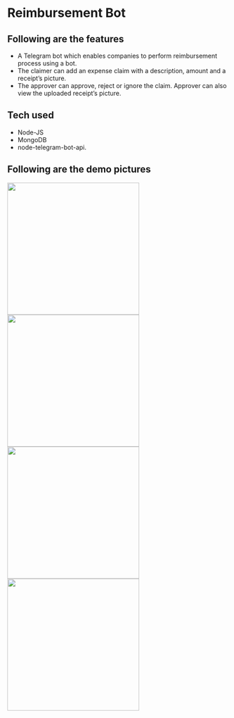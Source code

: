 # Reimbursement Bot

## Following are the features
- A Telegram bot which enables companies to perform reimbursement process using a bot.
- The claimer can add an expense claim with a description, amount and a receipt’s picture.
- The approver can approve, reject or ignore the claim. Approver can also view the uploaded receipt’s picture.

## Tech used
- Node-JS
- MongoDB
- node-telegram-bot-api.

## Following are the demo pictures
<div>
<img src='assets/1.jpeg' width='300'>
<img src='assets/2.jpeg' width='300'>
<img src='assets/3.jpeg' width='300'>
<img src='assets/4.jpeg' width='300'>
</div>
